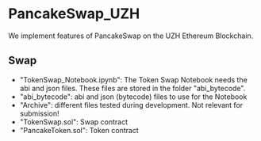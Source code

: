 # PancakeSwap_UZH
 We implement features of PancakeSwap on the UZH Ethereum Blockchain.


## Swap 
- "TokenSwap_Notebook.ipynb": The Token Swap Notebook needs the abi and json files. These files are stored in the folder "abi_bytecode". 
- "abi_bytecode": abi and json (bytecode) files to use for the Notebook 
- "Archive": different files tested during development. Not relevant for submission! 
- "TokenSwap.sol": Swap contract
- "PancakeToken.sol": Token contract
